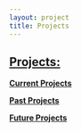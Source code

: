 ```yaml
---
layout: project
title: Projects
---
```


## <a href="/projects/">Projects:</a>

**[Current Projects](/projects/current/)**  

**[Past Projects](/projects/past/)**  

**[Future Projects](/projects/future/)** 
